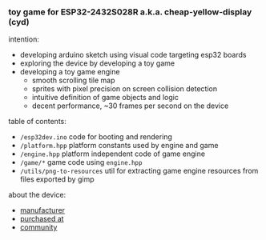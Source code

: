 ### toy game for ESP32-2432S028R a.k.a. cheap-yellow-display (cyd)

intention:
* developing arduino sketch using visual code targeting esp32 boards
* exploring the device by developing a toy game
* developing a toy game engine
  - smooth scrolling tile map
  - sprites with pixel precision on screen collision detection
  - intuitive definition of game objects and logic
  - decent performance, ~30 frames per second on the device

table of contents:
* `/esp32dev.ino` code for booting and rendering
* `/platform.hpp` platform constants used by engine and game
* `/engine.hpp` platform independent code of game engine
* `/game/*` game code using `engine.hpp`
* `/utils/png-to-resources` util for extracting game engine resources from files exported by gimp

about the device:
* [manufacturer](http://www.jczn1688.com/)
* [purchased at](https://www.aliexpress.com/item/1005004502250619.html)
* [community](https://github.com/witnessmenow/ESP32-Cheap-Yellow-Display)
